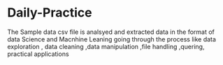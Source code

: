 # Daily-Practice

The Sample data csv file is analsyed and extracted data in the format of data Science and Macnhine Leaning 
going through the process like data exploration , data cleaning ,data manipulation ,file handling ,quering, practical applications
